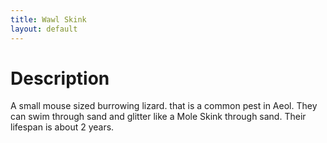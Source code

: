 ```yaml
---
title: Wawl Skink
layout: default
---
```

# Description
A small mouse sized burrowing lizard. that is a common pest in Aeol. They can swim through sand and glitter like a Mole Skink through sand. Their lifespan is about 2 years.